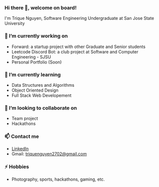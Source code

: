 ### Hi there 👋, welcome on board!
I'm Trique Nguyen, Software Engineering Undergraduate at San Jose State University
### 🔭 I’m currently working on 
- Forward: a startup project with other Graduate and Senior students
- Leetcode Discord Bot: a club project at Software and Computer Engineering - SJSU
- Personal Portfolio (Soon) 
### 🌱 I’m currently learning 
- Data Structures and Algorithms
- Object Oriented Design
- Full Stack Web Developement
### 👯 I’m looking to collaborate on 
- Team project
- Hackathons
### 📫 Contact me
- [LinkedIn](https://www.linkedin.com/in/trique-nguyen/)
- Gmail: [triquenguyen2702@gmail.com](triquenguyen2702@gmail.com)
### ⚡ Hobbies
- Photography, sports, hackathons, gaming, etc.
